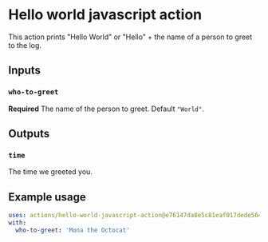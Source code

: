# Hello world javascript action
This action prints "Hello World" or "Hello" + the name of a person to greet to the log.

## Inputs
### `who-to-greet`
**Required** The name of the person to greet. Default `"World"`.

## Outputs
### `time`
The time we greeted you.

## Example usage
```yaml
uses: actions/hello-world-javascript-action@e76147da8e5c81eaf017dede5645551d4b94427b
with:
  who-to-greet: 'Mona the Octocat'
```
